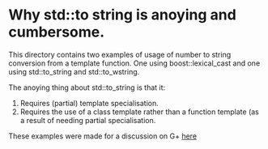 Why std::to string is anoying and cumbersome.
=============================================

This directory contains two examples of usage of number to string conversion from a template function.
One using boost::lexical\_cast and one using std::to\_string and std::to\_wstring. 

The anoying thing about std::to\_string is that it:

1) Requires (partial) template specialisation.
2) Requires the use of a class template rather than a function template (as a result of needing partial specialisation.

These examples were made for a discussion on G+ [here](https://plus.google.com/107985477330768591190/posts/ERm34FV2eL7)
